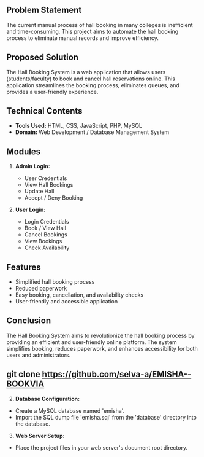 ## Problem Statement

The current manual process of hall booking in many colleges is inefficient and time-consuming. This project aims to automate the hall booking process to eliminate manual records and improve efficiency.

## Proposed Solution

The Hall Booking System is a web application that allows users (students/faculty) to book and cancel hall reservations online. This application streamlines the booking process, eliminates queues, and provides a user-friendly experience.

## Technical Contents

- **Tools Used:** HTML, CSS, JavaScript, PHP, MySQL
- **Domain:** Web Development / Database Management System

## Modules

1. **Admin Login:**
   - User Credentials
   - View Hall Bookings
   - Update Hall
   - Accept / Deny Booking

2. **User Login:**
   - Login Credentials
   - Book / View Hall
   - Cancel Bookings
   - View Bookings
   - Check Availability

## Features

- Simplified hall booking process
- Reduced paperwork
- Easy booking, cancellation, and availability checks
- User-friendly and accessible application

## Conclusion

The Hall Booking System aims to revolutionize the hall booking process by providing an efficient and user-friendly online platform. The system simplifies booking, reduces paperwork, and enhances accessibility for both users and administrators.

## git clone https://github.com/selva-a/EMISHA--BOOKVIA

2. **Database Configuration:**
- Create a MySQL database named 'emisha'.
- Import the SQL dump file 'emisha.sql' from the 'database' directory into the database.

3. **Web Server Setup:**
- Place the project files in your web server's document root directory.



